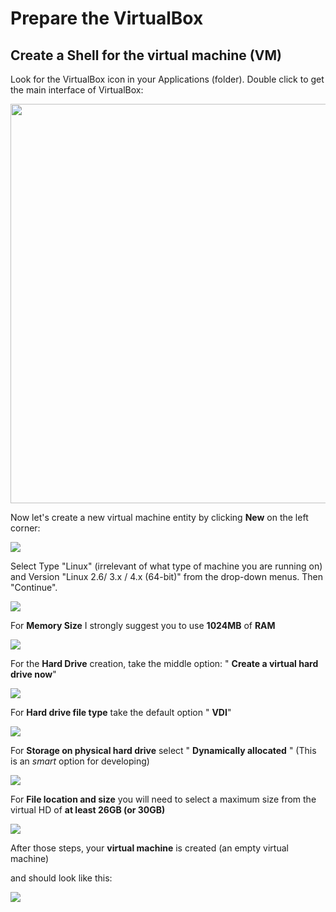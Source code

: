# Prepare the VirtualBox

## Create a Shell for the virtual machine (VM)

Look for the VirtualBox icon in your Applications (folder).  Double click to get the main interface of VirtualBox:

<img src="./pictures/Screenshot_2015-02-02_22.38.01.png" width="771" height="639" />
  
   
Now let's create a new virtual machine entity by clicking **New** on the left corner:

   
![](pictures/Screenshot_2016-02-12_17.21.28_a.png)
   
Select Type "Linux" (irrelevant of what type of machine you are running on) and Version "Linux 2.6/ 3.x / 4.x (64-bit)" from the drop-down menus.  Then "Continue".

![](NewPictures/NameOpSys.jpg)


For **Memory Size** I strongly suggest you to use **1024MB** of **RAM**


![](pictures/Screenshot_2016-02-12_17.22.27_c.png)

For the **Hard Drive** creation, take the middle option: " **Create a virtual hard drive now**"

![](pictures/Screenshot_2015-02-02_22.44.51.png)

For **Hard drive file type** take the default option " **VDI**"

![](pictures/Screenshot_2015-02-02_22.45.04.png)

For **Storage on physical hard drive** select " **Dynamically allocated** " (This is an _smart_ option for developing)

![](pictures/Screenshot_2015-02-02_22.45.13.png)

For **File location and size** you will need to select a maximum size from the virtual HD of **at least 26GB (or 30GB)** 


![](NewPictures/FileLocSize.jpg)

After those steps, your **virtual machine** is created (an empty virtual machine)

and should look like this:


![](NewPictures/VMready.jpg)


